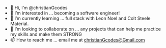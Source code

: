 - 👋 Hi, I’m @christianGcodes
- 👀 I’m interested in ... becoming a software engineer!
- 🌱 I’m currently learning ... full stack with Leon Noel and Colt Steele Material.
- 💞️ I’m looking to collaborate on ... any projects that can help me practice my skills and make them <stong>STRONG</strong>
- 📫 How to reach me ... email me at christianGcodes@Gmail.com

<!---
christianGcodes/christianGcodes is a ✨ special ✨ repository because its `README.md` (this file) appears on your GitHub profile.
You can click the Preview link to take a look at your changes.
--->
